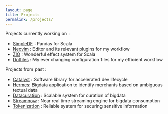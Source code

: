 ```yaml
---
layout: page
title: Projects
permalink: /projects/
---
```


Projects currently working on  :

- [SimpleDF](simpledf) : Pandas for Scala
- [Neovim](neovim) : Editor and its relevant plugins for my workflow
- [ZIO](zio) : Wonderful effect system for Scala
- [Dotfiles](dotfiles) : My ever changing configuration files for my efficient workflow

Projects from past :

- [Catalyst](catalyst) : Software library for accelerated dev lifecycle
- [Hermes](hermes): Bigdata application to identify merchants based on ambiguous textual data
- [Datacuration](datacuration) : Scalable system for curation of bigdata
- [Streamnow](streamnow) : Near real time streaming engine for bigdata consumption
- [Tokenization](tokenization) : Reliable system for securing sensitive information

